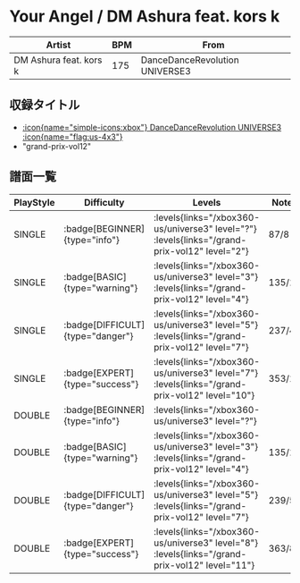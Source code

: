 # Your Angel / DM Ashura feat. kors k

|Artist|BPM|From|
|------|---|----|
|DM Ashura feat. kors k|175|DanceDanceRevolution UNIVERSE3|

## 収録タイトル

- [:icon{name="simple-icons:xbox"} DanceDanceRevolution UNIVERSE3 :icon{name="flag:us-4x3"}](/xbox360-us/universe3)
- "grand-prix-vol12"

## 譜面一覧

|PlayStyle|Difficulty|Levels|Notes|Movie|
|---------|----------|------|-----|-----|
|SINGLE| :badge[BEGINNER]{type="info"}| :levels{links="/xbox360-us/universe3" level="?"} :levels{links="/grand-prix-vol12" level="2"}|87/8||
|SINGLE| :badge[BASIC]{type="warning"}| :levels{links="/xbox360-us/universe3" level="3"} :levels{links="/grand-prix-vol12" level="4"}|135/14||
|SINGLE| :badge[DIFFICULT]{type="danger"}| :levels{links="/xbox360-us/universe3" level="5"} :levels{links="/grand-prix-vol12" level="7"}|237/4||
|SINGLE| :badge[EXPERT]{type="success"}| :levels{links="/xbox360-us/universe3" level="7"} :levels{links="/grand-prix-vol12" level="10"}|353/16||
|DOUBLE| :badge[BEGINNER]{type="info"}| :levels{links="/xbox360-us/universe3" level="?"}|||
|DOUBLE| :badge[BASIC]{type="warning"}| :levels{links="/xbox360-us/universe3" level="3"} :levels{links="/grand-prix-vol12" level="4"}|135/14||
|DOUBLE| :badge[DIFFICULT]{type="danger"}| :levels{links="/xbox360-us/universe3" level="5"} :levels{links="/grand-prix-vol12" level="7"}|239/5||
|DOUBLE| :badge[EXPERT]{type="success"}| :levels{links="/xbox360-us/universe3" level="8"} :levels{links="/grand-prix-vol12" level="11"}|363/8||
